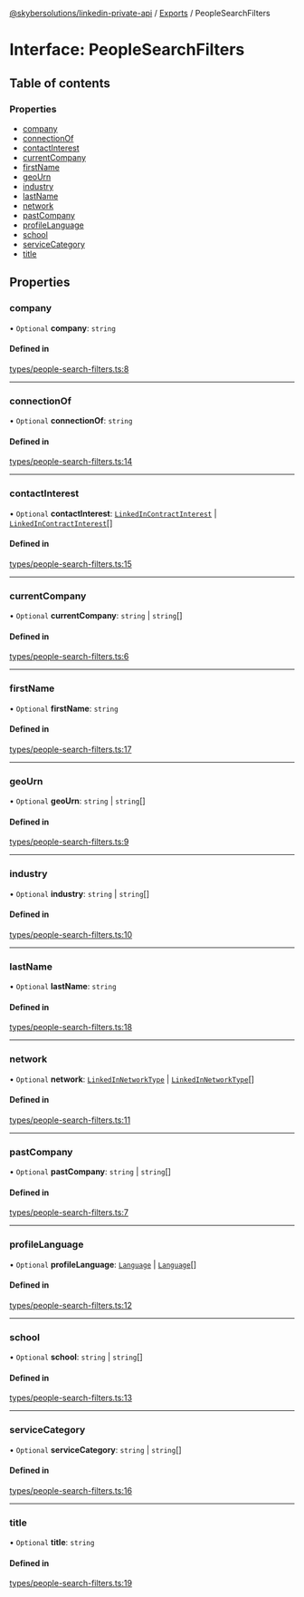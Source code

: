 [@skybersolutions/linkedin-private-api](../README.md) / [Exports](../modules.md) / PeopleSearchFilters

# Interface: PeopleSearchFilters

## Table of contents

### Properties

- [company](PeopleSearchFilters.md#company)
- [connectionOf](PeopleSearchFilters.md#connectionof)
- [contactInterest](PeopleSearchFilters.md#contactinterest)
- [currentCompany](PeopleSearchFilters.md#currentcompany)
- [firstName](PeopleSearchFilters.md#firstname)
- [geoUrn](PeopleSearchFilters.md#geourn)
- [industry](PeopleSearchFilters.md#industry)
- [lastName](PeopleSearchFilters.md#lastname)
- [network](PeopleSearchFilters.md#network)
- [pastCompany](PeopleSearchFilters.md#pastcompany)
- [profileLanguage](PeopleSearchFilters.md#profilelanguage)
- [school](PeopleSearchFilters.md#school)
- [serviceCategory](PeopleSearchFilters.md#servicecategory)
- [title](PeopleSearchFilters.md#title)

## Properties

### company

• `Optional` **company**: `string`

#### Defined in

[types/people-search-filters.ts:8](https://github.com/SkyberSolutions/linkedin-private-api/blob/c247a0c/src/types/people-search-filters.ts#L8)

___

### connectionOf

• `Optional` **connectionOf**: `string`

#### Defined in

[types/people-search-filters.ts:14](https://github.com/SkyberSolutions/linkedin-private-api/blob/c247a0c/src/types/people-search-filters.ts#L14)

___

### contactInterest

• `Optional` **contactInterest**: [`LinkedInContractInterest`](../enums/LinkedInContractInterest.md) \| [`LinkedInContractInterest`](../enums/LinkedInContractInterest.md)[]

#### Defined in

[types/people-search-filters.ts:15](https://github.com/SkyberSolutions/linkedin-private-api/blob/c247a0c/src/types/people-search-filters.ts#L15)

___

### currentCompany

• `Optional` **currentCompany**: `string` \| `string`[]

#### Defined in

[types/people-search-filters.ts:6](https://github.com/SkyberSolutions/linkedin-private-api/blob/c247a0c/src/types/people-search-filters.ts#L6)

___

### firstName

• `Optional` **firstName**: `string`

#### Defined in

[types/people-search-filters.ts:17](https://github.com/SkyberSolutions/linkedin-private-api/blob/c247a0c/src/types/people-search-filters.ts#L17)

___

### geoUrn

• `Optional` **geoUrn**: `string` \| `string`[]

#### Defined in

[types/people-search-filters.ts:9](https://github.com/SkyberSolutions/linkedin-private-api/blob/c247a0c/src/types/people-search-filters.ts#L9)

___

### industry

• `Optional` **industry**: `string` \| `string`[]

#### Defined in

[types/people-search-filters.ts:10](https://github.com/SkyberSolutions/linkedin-private-api/blob/c247a0c/src/types/people-search-filters.ts#L10)

___

### lastName

• `Optional` **lastName**: `string`

#### Defined in

[types/people-search-filters.ts:18](https://github.com/SkyberSolutions/linkedin-private-api/blob/c247a0c/src/types/people-search-filters.ts#L18)

___

### network

• `Optional` **network**: [`LinkedInNetworkType`](../enums/LinkedInNetworkType.md) \| [`LinkedInNetworkType`](../enums/LinkedInNetworkType.md)[]

#### Defined in

[types/people-search-filters.ts:11](https://github.com/SkyberSolutions/linkedin-private-api/blob/c247a0c/src/types/people-search-filters.ts#L11)

___

### pastCompany

• `Optional` **pastCompany**: `string` \| `string`[]

#### Defined in

[types/people-search-filters.ts:7](https://github.com/SkyberSolutions/linkedin-private-api/blob/c247a0c/src/types/people-search-filters.ts#L7)

___

### profileLanguage

• `Optional` **profileLanguage**: [`Language`](../enums/Language.md) \| [`Language`](../enums/Language.md)[]

#### Defined in

[types/people-search-filters.ts:12](https://github.com/SkyberSolutions/linkedin-private-api/blob/c247a0c/src/types/people-search-filters.ts#L12)

___

### school

• `Optional` **school**: `string` \| `string`[]

#### Defined in

[types/people-search-filters.ts:13](https://github.com/SkyberSolutions/linkedin-private-api/blob/c247a0c/src/types/people-search-filters.ts#L13)

___

### serviceCategory

• `Optional` **serviceCategory**: `string` \| `string`[]

#### Defined in

[types/people-search-filters.ts:16](https://github.com/SkyberSolutions/linkedin-private-api/blob/c247a0c/src/types/people-search-filters.ts#L16)

___

### title

• `Optional` **title**: `string`

#### Defined in

[types/people-search-filters.ts:19](https://github.com/SkyberSolutions/linkedin-private-api/blob/c247a0c/src/types/people-search-filters.ts#L19)
